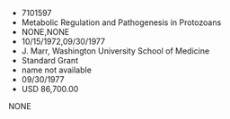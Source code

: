 * 7101597
* Metabolic Regulation and Pathogenesis in Protozoans
* NONE,NONE
* 10/15/1972,09/30/1977
* J. Marr, Washington University School of Medicine
* Standard Grant
* name not available
* 09/30/1977
* USD 86,700.00

NONE